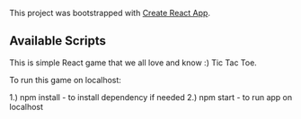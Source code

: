 This project was bootstrapped with [Create React App](https://github.com/facebook/create-react-app).

## Available Scripts

This is simple React game that we all love and know :) Tic Tac Toe.

To run this game on localhost:

1.) npm install - to install dependency if needed
2.) npm start - to run app on localhost

